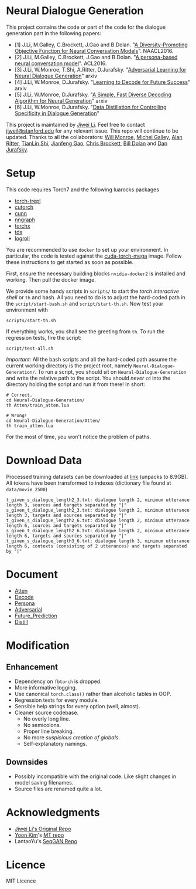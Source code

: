 # Neural Dialogue Generation

This project contains the code or part of the code for the dialogue generation part in the following papers:
* [1] J.Li, M.Galley, C.Brockett, J.Gao and B.Dolan. "[A Diversity-Promoting Objective Function for Neural Conversation Models](https://arxiv.org/pdf/1510.03055.pdf)". NAACL2016.
* [2] J.Li, M.Galley, C.Brockett, J.Gao and B.Dolan. "[A persona-based neural conversation model](https://arxiv.org/pdf/1603.06155.pdf)". ACL2016.
* [3] J.Li, W.Monroe, T.Shi, A.Ritter, D.Jurafsky. "[Adversarial Learning for Neural Dialogue Generation](https://arxiv.org/pdf/1701.06547.pdf)" arxiv
* [4] J.Li, W.Monroe, D.Jurafsky. "[Learning to Decode for Future Success](https://arxiv.org/pdf/1701.06549.pdf)" arxiv
* [5] J.Li, W.Monroe, D.Jurafsky. "[A Simple, Fast Diverse Decoding Algorithm for Neural Generation](https://arxiv.org/pdf/1611.08562.pdf)" arxiv
* [6] J.Li, W.Monroe, D.Jurafsky. "[Data Distillation for Controlling Specificity in Dialogue Generation](https://arxiv.org/abs/1702.06703)"

This project is maintained by [Jiwei Li](http://www.stanford.edu/~jiweil/). Feel free to contact jiweil@stanford.edu for any relevant issue. This repo will continue to be updated. Thanks to all the collaborators: [Will Monroe](http://stanford.edu/~wmonroe4/), [Michel Galley](https://www.microsoft.com/en-us/research/people/mgalley/), [Alan Ritter](http://aritter.github.io/), [TianLin Shi](http://www.timshi.xyz/home/index.html), [Jianfeng Gao](http://research.microsoft.com/en-us/um/people/jfgao/), [Chris Brockett](https://www.microsoft.com/en-us/research/people/chrisbkt/), [Bill Dolan](https://www.microsoft.com/en-us/research/people/billdol/) and [Dan Jurafsky](https://web.stanford.edu/~jurafsky/).

# Setup

This code requires Torch7 and the following luarocks packages
* [torch-trepl](https://github.com/torch/trepl.git)
* [cutorch](https://github.com/torch/cutorch)
* [cunn](https://github.com/torch/cunn)
* [nngraph](https://github.com/torch/nngraph)
* [torchx](https://github.com/nicholas-leonard/torchx)
* [tds](https://github.com/torch/tds)
* [logroll](https://github.com/rosejn/logroll.git)

You are recommended to use `docker` to set up your environment. In particular, the code is tested against the [cuda-torch-mega](https://github.com/Kaixhin/docker-torch-mega.git) image. Follow these instructions to get started as soon as possible.

First, ensure the necessary building blocks `nvidia-docker2` is installed and working. Then pull the docker image.

We provide some handy scripts in `scripts/` to start the *torch interactive shell* or `th` and bash. All you need to do is
to adjust the hard-coded path in the `script/start-bash.sh` and `script/start-th.sh`. Now test your environment with

    scripts/start-th.sh
    
If everything works, you shall see the greeting from `th`.
To run the regression tests, fire the script:

    script/test-all.sh
    
*Important:* All the bash scripts and all the hard-coded path assume the current working directory is the project root, namely
`Neural-Dialogue-Generation/`. To run a script, you should sit on `Neural-Dialogue-Generation` and write the relative path to
the script. You should *never* `cd` into the directory holding the script and run it from there!
In short:

    # Correct.
    cd Neural-Dialogue-Generation/
    th Atten/train_atten.lua
    
    # Wrong!
    cd Neural-Dialogue-Generation/Atten/
    th train_atten.lua

For the most of time, you won't notice the problem of paths.

# Download Data
Processed training datasets can be downloaded at [link](http://nlp.stanford.edu/data/OpenSubData.tar) (unpacks to 8.9GB). 
All tokens have been transformed to indexes (dictionary file found at ``data/movie_2500``)

    t_given_s_dialogue_length2_3.txt: dialogue length 2, minimum utterance length 3, sources and targets separated by "|"
    s_given_t_dialogue_length2_3.txt: dialogue length 2, minimum utterance length 3, targets and sources separated by "|"
    t_given_s_dialogue_length2_6.txt: dialogue length 2, minimum utterance length 6, sources and targets separated by "|"
    s_given_t_dialogue_length2_6.txt: dialogue length 2, minimum utterance length 6, targets and sources separated by "|"
    t_given_s_dialogue_length3_6.txt: dialogue length 3, minimum utterance length 6, contexts (consisting of 2 utterances) and targets separated by "|"


# Document
- [Atten](docs/Atten.md)
- [Decode](docs/Decode.md)
- [Persona](docs/Persona.md)
- [Adversarial](docs/Adversarial.md)
- [Future_Prediction](docs/Future_Prediction.md)
- [Distill](docs/Distill.md)

# Modification

## Enhancement
- Dependency on `fbtorch` is dropped.
- More informative logging.
- Use canonical `torch.class()` rather than alcoholic tables in OOP.
- Regression tests for every module.
- Sensible help strings for every option (well, almost).
- Cleaner source codebase.
    * No overly long line.
    * No semicolons.
    * Proper line breaking.
    * No more *suspicious creation of globals*.
    * Self-explanatory namings. 
    
## Downsides
- Possibly incompatible with the original code. Like slight changes in model saving filenames.
- Source files are renamed quite a lot.

# Acknowledgments
- [Jiwei Li's Original Repo](https://github.com/jiweil/Neural-Dialogue-Generation.git)
- [Yoon Kim](http://people.fas.harvard.edu/~yoonkim)'s [MT repo](https://github.com/harvardnlp/seq2seq-attn)
- LantaoYu's [SeqGAN Repo](https://github.com/LantaoYu/SeqGAN)

# Licence
MIT Licence
